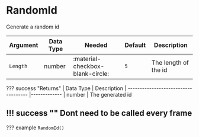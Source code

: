 # RandomId
Generate a random id

| Argument              | Data Type                            | Needed                    | Default         | Description
| ----------------------| ------------------------------------ | ------------------------- |-----------------|-------------
| `Length`                | number | :material-checkbox-blank-circle: | `5` | The length of the id

??? success "Returns"
    | Data Type                            | Description
    | ------------------------------------ |-------------
    | number | The generated id

!!! success ""
    Dont need to be called every frame
---
??? example
    ```
    RandomId()
    ```
